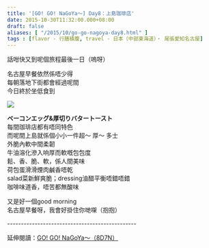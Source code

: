 ```yaml
---
title: '[GO! GO! NaGoYa～] Day8：上島珈琲店'
date: 2015-10-30T11:32:00.000+08:00
draft: false
aliases: [ "/2015/10/go-go-nagoya-day8.html" ]
tags : [flavor - 行膳積腹, travel - 日本（中部東海道）・ 尾張愛知名古屋]
---
```


話咁快又到呢個旅程最後一日（嗚呀）  
  
名古屋早餐依然係唔少得  
每朝落地下街都會經過呢間  
今日終於坐低食到  

![](/images/nagoya8a.jpg)

**ベーコンエッグ&厚切りバタートースト**  
每間珈琲店都有唔同特色  
而呢間上島就係個小小一件超～ 厚～ 多士  
外脆內軟中間柔韌  
牛油溶化滲入响厚而軟嘅包包度  
鬆、香、脆、軟，係人間美味  
荷包蛋滑滑煙肉鹹香唔乾  
salad菜新鮮爽脆；dressing油醋平衡唔錯唔錯  
咖啡味道香，唔苦都無酸味  
  
又是好一個good morning  
名古屋早餐呀，我會好掛住你哋㗎（抱抱）  
  
\-----------------------------------------------  
  
延伸閱讀：[GO! GO! NaGoYa～（8D7N）](https://hidie.net/nagoya8d7n/)
